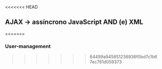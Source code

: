 <<<<<<< HEAD
## AJAX -> assíncrono  JavaScript AND (e) XML 
=======
### User-management
>>>>>>> 64499a945851236936f0bd7c1b67ec761d059373
